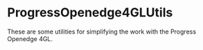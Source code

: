 # ProgressOpenedge4GLUtils
These are some utilities for simplifying the work with the Progress Openedge 4GL.
